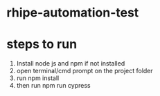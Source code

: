 # rhipe-automation-test

# steps to run

1. Install node js and npm if not installed
2. open terminal/cmd prompt on the project folder
3. run npm install
4. then run npm run cypress